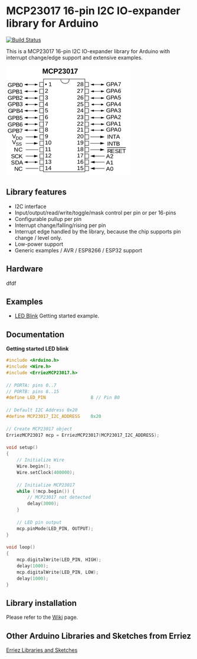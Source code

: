 # MCP23017 16-pin I2C IO-expander library for Arduino

[![Build Status](https://travis-ci.org/Erriez/ErriezMCP23017.svg?branch=master)](https://travis-ci.org/Erriez/ErriezMCP23017)

This is a MCP23017 16-pin I2C IO-expander library for Arduino with interrupt change/edge support and extensive examples.

![MCP23017 16-pin I2C IO-expander](https://raw.githubusercontent.com/Erriez/ErriezMCP23017/master/extras/MCP23017-pins.png)

## Library features

* I2C interface
* Input/output/read/write/toggle/mask control per pin or per 16-pins
* Configurable pullup per pin
* Interrupt change/falling/rising per pin
* Interrupt edge handled by the library, because the chip supports pin change / level only.
* Low-power support
* Generic examples / AVR / ESP8266 / ESP32 support

## Hardware

dfdf

## Examples

* [LED Blink](https://github.com/Erriez/ErriezMCP23017/blob/master/examples/ErriezMCP23017_Blink.ino/ErriezMCP23017_Blink.ino) Getting started example.

## Documentation

**Getting started LED blink**

```c++
#include <Arduino.h>
#include <Wire.h>
#include <ErriezMCP23017.h>

// PORTA: pins 0..7
// PORTB: pins 8..15
#define LED_PIN                 8 // Pin B0

// Default I2C Address 0x20
#define MCP23017_I2C_ADDRESS    0x20

// Create MCP23017 object
ErriezMCP23017 mcp = ErriezMCP23017(MCP23017_I2C_ADDRESS);

void setup()
{
    // Initialize Wire
    Wire.begin();
    Wire.setClock(400000);

    // Initialize MCP23017
    while (!mcp.begin()) {
        // MCP23017 not detected
        delay(3000);
    }

    // LED pin output
    mcp.pinMode(LED_PIN, OUTPUT);
}

void loop()
{
    mcp.digitalWrite(LED_PIN, HIGH);
    delay(1000);
    mcp.digitalWrite(LED_PIN, LOW);
    delay(1000);
}
```

## Library installation

Please refer to the [Wiki](https://github.com/Erriez/ErriezArduinoLibrariesAndSketches/wiki) page.

## Other Arduino Libraries and Sketches from Erriez

[Erriez Libraries and Sketches](https://github.com/Erriez/ErriezArduinoLibrariesAndSketches)

